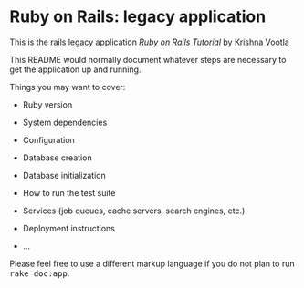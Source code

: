 # Ruby on Rails: legacy application
 
 This is the rails legacy application
 [*Ruby on Rails Tutorial*](http://railstutorial.org/)
 by [Krishna Vootla](http://kvootla.com/)

This README would normally document whatever steps are necessary to get the
application up and running.

Things you may want to cover:

* Ruby version

* System dependencies

* Configuration

* Database creation

* Database initialization

* How to run the test suite

* Services (job queues, cache servers, search engines, etc.)

* Deployment instructions

* ...


Please feel free to use a different markup language if you do not plan to run
<tt>rake doc:app</tt>.
